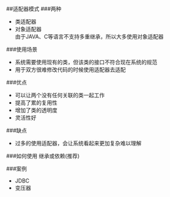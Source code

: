 ##适配器模式
###两种
* 类适配器
* 对象适配器  
由于JAVA、C等语言不支持多重继承，所以大多使用对象适配器

###使用场景
* 系统需要使用现有的类，但该类的接口不符合现在系统的规范
* 用于双方很难修改代码的时候使用适配器去适配

###优点
* 可以让两个没有任何关联的类一起工作
* 提高了累的复用性
* 增加了类的透明度
* 灵活性好

###缺点
* 过多的使用适配器，会让系统看起来更加复杂难以理解

###如何使用
继承或依赖(推荐)

###案例
* JDBC
* 变压器